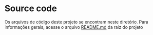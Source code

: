 # Source code

Os arquivos de código deste projeto se encontram neste diretório. Para informações gerais, acesse o arquivo [README.md](../README.md) da raiz do projeto
